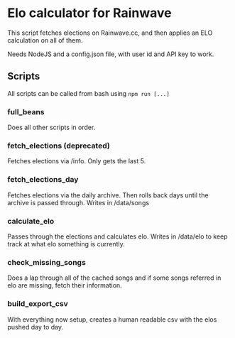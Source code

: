 # Elo calculator for Rainwave

This script fetches elections on Rainwave.cc, and then applies an ELO calculation on all of them.

Needs NodeJS and a config.json file, with user id and API key to work.

## Scripts

All scripts can be called from bash using `npm run [...]`

### full_beans

Does all other scripts in order.

### fetch_elections (deprecated)

Fetches elections via /info. Only gets the last 5.

### fetch_elections_day

Fetches elections via the daily archive. Then rolls back days until the archive is passed through. Writes in /data/songs

### calculate_elo

Passes through the elections and calculates elo. Writes in /data/elo to keep track at what elo something is currently.

### check_missing_songs

Does a lap through all of the cached songs and if some songs referred in elo are missing, fetch their information.

### build_export_csv

With everything now setup, creates a human readable csv with the elos pushed day to day.